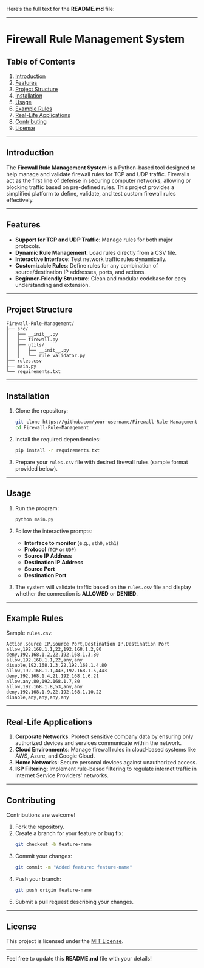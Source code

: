 Here’s the full text for the **README.md** file:  

---

# Firewall Rule Management System  

## Table of Contents  
1. [Introduction](#introduction)  
2. [Features](#features)  
3. [Project Structure](#project-structure)  
4. [Installation](#installation)  
5. [Usage](#usage)  
6. [Example Rules](#example-rules)  
7. [Real-Life Applications](#real-life-applications)  
8. [Contributing](#contributing)  
9. [License](#license)  

---

## Introduction  
The **Firewall Rule Management System** is a Python-based tool designed to help manage and validate firewall rules for TCP and UDP traffic. Firewalls act as the first line of defense in securing computer networks, allowing or blocking traffic based on pre-defined rules. This project provides a simplified platform to define, validate, and test custom firewall rules effectively.  

---

## Features  
- **Support for TCP and UDP Traffic**: Manage rules for both major protocols.  
- **Dynamic Rule Management**: Load rules directly from a CSV file.  
- **Interactive Interface**: Test network traffic rules dynamically.  
- **Customizable Rules**: Define rules for any combination of source/destination IP addresses, ports, and actions.  
- **Beginner-Friendly Structure**: Clean and modular codebase for easy understanding and extension.  

---

## Project Structure  
```
Firewall-Rule-Management/  
├── src/  
│   ├── __init__.py  
│   ├── firewall.py  
│   ├── utils/  
│   │   ├── __init__.py  
│   │   └── rule_validator.py  
├── rules.csv  
├── main.py  
└── requirements.txt  
```  

---

## Installation  
1. Clone the repository:  
   ```bash  
   git clone https://github.com/your-username/Firewall-Rule-Management.git  
   cd Firewall-Rule-Management  
   ```  

2. Install the required dependencies:  
   ```bash  
   pip install -r requirements.txt  
   ```  

3. Prepare your `rules.csv` file with desired firewall rules (sample format provided below).  

---

## Usage  
1. Run the program:  
   ```bash  
   python main.py  
   ```  

2. Follow the interactive prompts:  
   - **Interface to monitor** (e.g., `eth0`, `eth1`)  
   - **Protocol** (`TCP` or `UDP`)  
   - **Source IP Address**  
   - **Destination IP Address**  
   - **Source Port**  
   - **Destination Port**  

3. The system will validate traffic based on the `rules.csv` file and display whether the connection is **ALLOWED** or **DENIED**.  

---

## Example Rules  
Sample `rules.csv`:  
```csv  
Action,Source IP,Source Port,Destination IP,Destination Port  
allow,192.168.1.1,22,192.168.1.2,80  
deny,192.168.1.2,22,192.168.1.3,80  
allow,192.168.1.1,22,any,any  
disable,192.168.1.3,22,192.168.1.4,80  
allow,192.168.1.1,443,192.168.1.5,443  
deny,192.168.1.4,21,192.168.1.6,21  
allow,any,80,192.168.1.7,80  
allow,192.168.1.8,53,any,any  
deny,192.168.1.9,22,192.168.1.10,22  
disable,any,any,any,any  
```  

---

## Real-Life Applications  
1. **Corporate Networks**: Protect sensitive company data by ensuring only authorized devices and services communicate within the network.  
2. **Cloud Environments**: Manage firewall rules in cloud-based systems like AWS, Azure, and Google Cloud.  
3. **Home Networks**: Secure personal devices against unauthorized access.  
4. **ISP Filtering**: Implement rule-based filtering to regulate internet traffic in Internet Service Providers' networks.  

---

## Contributing  
Contributions are welcome!  
1. Fork the repository.  
2. Create a branch for your feature or bug fix:  
   ```bash  
   git checkout -b feature-name  
   ```  
3. Commit your changes:  
   ```bash  
   git commit -m "Added feature: feature-name"  
   ```  
4. Push your branch:  
   ```bash  
   git push origin feature-name  
   ```  
5. Submit a pull request describing your changes.  

---

## License  
This project is licensed under the [MIT License](https://opensource.org/licenses/MIT).  

---  

Feel free to update this **README.md** file with your details!
